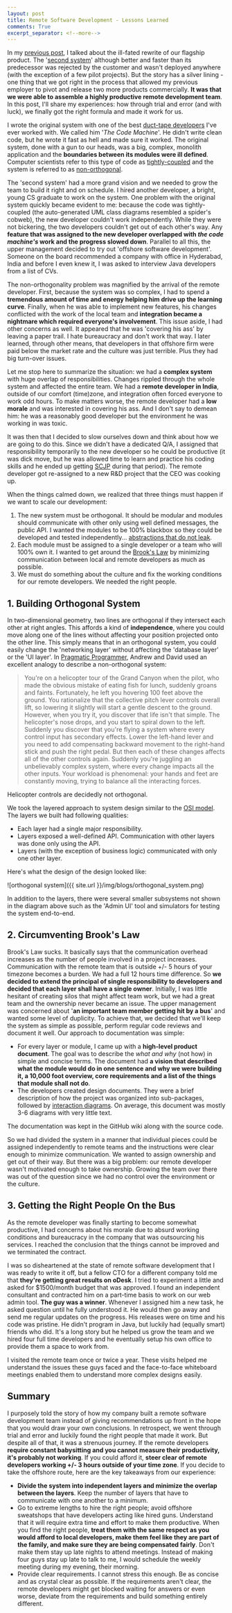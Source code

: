 ```yaml
---
layout: post
title: Remote Software Development - Lessons Learned
comments: True
excerpt_separator: <!--more-->
---
```


In my [previous post](http://www.codeahoy.com/2016/04/21/when-to-rewrite-from-scratch-autopsy-of-a-failed-software/), I talked about the ill-fated rewrite of our flagship product. The '[second system](https://en.wikipedia.org/wiki/Second-system_effect)' although better and faster than its predecessor was rejected by the customer and wasn't deployed anywhere (with the exception of a few pilot projects). But the story has a silver lining - one thing that we got right in the process that allowed my previous employer to pivot and release two more products commercially. **It was that we were able to assemble a highly productive remote development team**. In this post, I'll share my experiences: how through trial and error (and with luck), we finally got the right formula and made it work for us.

 <!--more-->

I wrote the original system with one of the best [duct-tape developers](http://www.joelonsoftware.com/items/2009/09/23.html) I've ever worked with. We called him '*The Code Machine*'. He didn't write clean code, but he wrote it fast as hell and made sure it worked. The original system, done with a gun to our heads, was a big, complex, monolith application and the **boundaries between its modules were ill defined**. Computer scientists refer to this type of code as [tightly-coupled](https://en.wikipedia.org/wiki/Coupling_(computer_programming)) and the system is referred to as [non-orthogonal](https://en.wikipedia.org/wiki/Orthogonality_(programming)).

The 'second system' had a more grand vision and we needed to grow the team to build it right and on schedule. I hired another developer, a bright, young CS graduate to work on the system. One problem with the original system quickly became evident to me: because the code was tightly-coupled (the auto-generated UML class diagrams resembled a spider's cobweb), the new developer couldn't work independently. While they were not bickering, the two developers couldn't get out of each other's way. Any **feature that was assigned to the new developer overlapped with *the code machine's* work and the progress slowed down**. Parallel to all this, the upper management decided to try out 'offshore software development'. Someone on the board recommended a company with office in Hyderabad, India and before I even knew it, I was asked to interview Java developers from a list of CVs.

The non-orthogonality problem was magnified by the arrival of the remote developer. First, because the system was so complex, I had to spend a **tremendous amount of time and energy helping him drive up the learning curve**. Finally, when he was able to implement new features, his changes conflicted with the work of the local team and **integration became a nightmare which required everyone's involvement**. This issue aside, I had other concerns as well. It appeared that he was 'covering his ass' by leaving a paper trail. I hate bureaucracy and don't work that way. I later learned, through other means, that developers in that offshore firm were paid below the market rate and the culture was just terrible. Plus they had big turn-over issues.

Let me stop here to summarize the situation: we had a **complex system** with huge overlap of responsibilities. Changes rippled through the whole system and affected the entire team. We had a **remote developer in India**, outside of our comfort (time)zone, and integration often forced everyone to work odd hours. To make matters worse, the remote developer had a **low morale** and was interested in covering his ass. And I don't say to demean him: he was a reasonably good developer but the environment he was working in was toxic.

It was then that I decided to slow ourselves down and think about how we are going to do this. Since we didn't have a dedicated Q/A, I assigned that responsibility temporarily to the new developer so he could be productive (it was dick move, but he was allowed time to learn and practice his coding skills and he ended up getting [SCJP](http://education.oracle.com/pls/web_prod-plq-dad/db_pages.getpage?page_id=320) during that period). The remote developer got re-assigned to a new R&D project that the CEO was cooking up.

When the things calmed down, we realized that three things must happen if we want to scale our development:

1. The new system must be orthogonal. It should be modular and modules should communicate with other only using well defined messages, the public API. I wanted the modules to be 100% blackbox so they could be developed and tested independently... [abstractions that do not leak](http://codeahoy.com/2016/05/06/good-abstractions-have-fewer-leaks/).
2. Each module must be assigned to a single developer or a team who will 100% own it. I wanted to get around the [Brook's Law](https://en.wikipedia.org/wiki/Brooks%E2%80%99_law) by minimizing communication between local and remote developers as much as possible.
3. We must do something about the culture and fix the working conditions for our remote developers. We needed the right people.

## 1. Building Orthogonal System

In two-dimensional geometry, two lines are orthogonal if they intersect each other at right angles. This affords a kind of **independence**, where you could move along one of the lines without affecting your position projected onto the other line. This simply means that in an orthogonal system, you could easily change the 'networking layer' without affecting the 'database layer' or the 'UI layer'. In [Pragmatic Programmer](https://www.amazon.com/Pragmatic-Programmer-Journeyman-Master/dp/020161622X), Andrew and David used an excellent analogy to describe a non-orthogonal system:

> You're on a helicopter tour of the Grand Canyon when the pilot, who made the
obvious mistake of eating fish for lunch, suddenly groans and faints. Fortunately,
he left you hovering 100 feet above the ground. You rationalize that the collective
pitch lever controls overall lift, so lowering it slightly will start a gentle descent
to the ground. However, when you try it, you discover that life isn't that simple.
The helicopter's nose drops, and you start to spiral down to the left. Suddenly you
discover that you're flying a system where every control input has secondary
effects. Lower the left-hand lever and you need to add compensating backward
movement to the right-hand stick and push the right pedal. But then each of
these changes affects all of the other controls again. Suddenly you're juggling an
unbelievably complex system, where every change impacts all the other inputs.
Your workload is phenomenal: your hands and feet are constantly moving, trying
to balance all the interacting forces.
>
Helicopter controls are decidedly not orthogonal.

We took the layered approach to system design similar to the [OSI model](https://en.wikipedia.org/wiki/OSI_model). The layers we built had following qualities:

- Each layer had a single major responsibility.
- Layers exposed a well-defined API. Communication with other layers was done only using the API.
- Layers (with the exception of business logic) communicated with only one other layer.

Here's what the design of the design looked like:

![orthogonal system]({{ site.url }}/img/blogs/orthogonal_system.png)

In addition to the layers, there were several smaller subsystems not shown in the diagram above such as the 'Admin UI' tool and simulators for testing the system end-to-end.

## 2. Circumventing Brook's Law

Brook's Law sucks. It basically says that the communication overhead increases as the number of people involved in a project increases. Communication with the remote team that is outside +/- 5 hours of your timezone becomes a burden. We had a full 12 hours time difference. So **we decided to extend the principal of single responsibility to developers and decided that each layer shall have a single owner**. Initially, I was little hesitant of creating silos that might affect team work, but we had a great team and the ownership never became an issue. The upper management was concerned about '**an important team member getting hit by a bus**' and wanted some level of duplicity. To achieve that, we decided that we'll keep the system as simple as possible, perform regular code reviews and document it well. Our approach to documentation was simple:

- For every layer or module, I came up with a **high-level product document**. The goal was to describe the *what and why* (not how) in simple and concise terms. The document had **a vision that described what the module would do in one sentence and why we were building it, a 10,000 foot overview, core requirements and a list of the things that module shall not do**.
- The developers created design documents. They were a brief description of how the project was organized into sub-packages, followed by [interaction diagrams](https://en.wikipedia.org/wiki/Interaction_overview_diagram). On average, this document was mostly 3-6 diagrams with very little text.

The documentation was kept in the GitHub wiki along with the source code.

So we had divided the system in a manner that individual pieces could be assigned independently to remote teams and the instructions were clear enough to minimize communication. We wanted to assign ownership and get out of their way. But there was a big problem: our remote developer wasn't motivated enough to take ownership. Growing the team over there was out of the question since we had no control over the environment or the culture.

## 3. Getting the Right People On the Bus

As the remote developer was finally starting to become somewhat productive, I had concerns about his morale due to absurd working conditions and bureaucracy in the company that was outsourcing his services. I reached the conclusion that the things cannot be improved and we terminated the contract.

I was so disheartened at the state of remote software development that I was ready to write it off, but a fellow CTO for a different company told me that **they're getting great results on oDesk**. I tried to experiment a little and asked for $1500/month budget that was approved. I found an independent consultant and contracted him on a part-time basis to work on our web admin tool. **The guy was a winner**. Whenever I assigned him a new task, he asked question until he fully understood it. He would then go away and send me regular updates on the progress. His releases were on time and his code was pristine. He didn't program in Java, but luckily had (equally smart) friends who did. It's a long story but he helped us grow the team and we hired four full time developers and he eventually setup his own office to provide them a space to work from.

I visited the remote team once or twice a year. These visits helped me understand the issues these guys faced and the face-to-face whiteboard meetings enabled them to understand more complex designs easily.

## Summary

I purposely told the story of how my company built a remote software development team instead of giving recommendations up front in the hope that you would draw your own conclusions. In retrospect, we went through trial and error and luckily found the right people that made it work. But despite all of that, it was a strenuous journey. If the remote developers **require constant babysitting and you cannot measure their productivity, it's probably not working**. If you could afford it, **steer clear of remote developers working +/- 3 hours outside of your time zone**. If you decide to take the offshore route, here are the key takeaways from our experience:

- **Divide the system into independent layers and minimize the overlap between the layers**. Keep the number of layers that have to communicate with one another to a minimum.
- Go to extreme lengths to hire the right people; avoid offshore sweatshops that have developers acting like hired guns. Understand that it will require extra time and effort to make them productive. When you find the right people, **treat them with the same respect as you would afford to local developers, make them feel like they are part of the family, and make sure they are being compensated fairly**. Don't make them stay up late nights to attend meetings. Instead of making four guys stay up late to talk to me, I would schedule the weekly meeting during my evening, their morning.
- Provide clear requirements. I cannot stress this enough. Be as concise and as crystal clear as possible. If the requirements aren't clear, the remote developers might get blocked waiting for answers or even worse, deviate from the requirements and build something entirely different.

